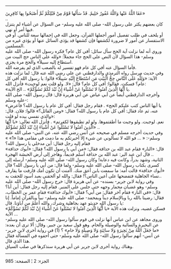 ------------------------------------------------------------------------

عَفَا اللَّهُ عَنْها وَاللَّهُ غَفُورٌ حَلِيمٌ. قَدْ سَأَلَها قَوْمٌ مِنْ قَبْلِكُمْ ثُمَّ أَصْبَحُوا بِها
كافِرِينَ»  
..  
كان بعضهم يكثر على رسول الله- صلى الله عليه وسلم- من السؤال عن أشياء لم
يتنزل فيها أمر أو نهي.  
أو يلحف في طلب تفصيل أمور أجملها القرآن، وجعل الله في إجمالها سعة للناس.
أو في الاستفسار عن أمور لا ضرورة لكشفها فإن كشفها قد يؤذي السائل عنها أو
يؤذي غيره من المسلمين.  
وروي أنه لما نزلت آية الحج سأل سائل: أفي كل عام؟ فكره رسول الله- صلى
الله عليه وسلم- هذا السؤال لأن النص على الحج جاء مجملاً: «ولله على الناس
حج البيت من استطاع إليه سبيلاً» والحج مرة يجزي.  
فأما السؤال عنه أفي كل عام فهو تفسير له بالصعب الذي لم يفرضه الله.  
وفي حديث مرسل رواه الترمذي والدارقطني عن علي رضي الله عنه قال: لما نزلت
هذه الآية: «وَلِلَّهِ عَلَى النَّاسِ حِجُّ الْبَيْتِ مَنِ اسْتَطاعَ إِلَيْهِ سَبِيلًا» قالوا: يا رسول
الله أفي كل عام؟ فسكت. فقالوا: أفي كل عام؟ قال: «لا. ولو قلت نعم لوجبت»
فأنزل الله:  
«يا أَيُّهَا الَّذِينَ آمَنُوا لا تَسْئَلُوا عَنْ أَشْياءَ إِنْ تُبْدَ لَكُمْ تَسُؤْكُمْ» .. الخ
الآية.  
وأخرجه الدارقطني أيضاً عن أبي عياض عن أبي هريرة قال: قال رسول الله- صلى
الله عليه وسلم-:  
«يا أيها الناس كتب عليكم الحج» . فقام رجل فقال: أفي كل عام يا رسول الله؟
فأعرض عنه، ثم عاد فقال: أفي كل عام يا رسول الله؟ فقال: «ومن القائل؟»
قالوا: فلان. قال: «والذي نفسي بيده لو قلت:  
نعم. لوجبت. ولو وجبت ما أطقتموها. ولو لم تطيقوها لكفرتم» . فأنزل الله
تعالى: «يا أَيُّهَا الَّذِينَ آمَنُوا لا تَسْئَلُوا عَنْ أَشْياءَ إِنْ تُبْدَ لَكُمْ تَسُؤْكُمْ» ..  
وفي حديث أخرجه مسلم في صحيحه عن أنس رضي الله عنه، عن النبي- صلى الله
عليه وسلم-: « ... فو الله لا تسألوني عن شيء إلا أخبرتكم به ما دمت في
مقامي هذا «1» » فقام إليه رجل فقال: أين مدخلي يا رسول الله؟  
قال: «النار» فقام عبد الله بن حذافة فقال: «من أبي يا رسول الله؟ فقال:
«أبوك حذافة» .. قال ابن عبد البر: عبد الله بن حذافة أسلم قديماً، وهاجر
إلى أرض الحبشة الهجرة الثانية، وشهد بدراً، وكانت فيه دعابة! وكان رسول
الله- صلى الله عليه وسلم- أرسله إلى كسرى بكتاب رسول الله- صلى الله عليه
وسلم- ولما قال: من أبي يا رسول الله؟ قال «أبوك حذافة» قالت أمه: ما سمعت
بابن أعق منك. أأمنت أن تكون أمك قارفت ما يقارف نساء الجاهلية فتفضحها على
أعين الناس؟! فقال: والله لو ألحقني بعبد أسود للحقت به..  
وفي رواية لابن جرير- بسنده- عن أبي هريرة قال: خرج رسول الله- صلى الله
عليه وسلم- وهو غضبان محمار وجهه حتى جلس على المنبر. فقام إليه رجل فقال:
أين أنا؟ قال: «في النار» فقام آخر فقال: من أبي؟ فقال: «أبوك حذافة» فقام
عمر بن الخطاب، فقال: رضينا بالله ربا وبالإسلام ديناً وبمحمد- صلى الله
عليه وسلم- نبياً وبالقرآن إماماً. إنا يا رسول الله حديثو عهد بجاهلية وشرك،
والله أعلمُ من آباؤنا. قال:  
فسكن غضبه، ونزلت هذه الآية «يا أَيُّهَا الَّذِينَ آمَنُوا لا تَسْئَلُوا عَنْ أَشْياءَ إِنْ
تُبْدَ لَكُمْ تَسُؤْكُمْ» .. الآية.  
وروى مجاهد عن ابن عباس أنها نزلت في قوم سألوا رسول الله- صلى الله عليه
وسلم- عن البحيرة والسائبة والوصيلة والحام. وهو قول سعيد بن جبير. وقال:
ألا ترى أن بعده: «ما جَعَلَ اللَّهُ مِنْ بَحِيرَةٍ وَلا سائِبَةٍ وَلا وَصِيلَةٍ وَلا حامٍ»
؟ (1) في رواية أخرى لابن جرير- عن أنس- أنهم سألوا رسول الله- صلى الله
عليه وسلم- حتى أحفوه في المسألة فقال هذا الذي قال.  
وهناك رواية أخرى لابن جرير عن أبي هريرة سنذكرها في صلب السياق.

------------------------------------------------------------------------

الجزء: 2 ¦ الصفحة: 985
